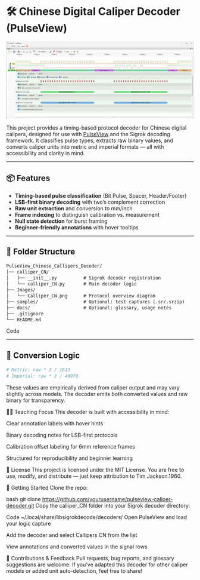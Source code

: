 # 🛠️ Chinese Digital Caliper Decoder (PulseView)

![Calliper Protocol Overview](Images/Calliper_CN.png)

This project provides a timing-based protocol decoder for Chinese digital calipers, designed for use with [PulseView](https://sigrok.org/wiki/PulseView) and the Sigrok decoding framework. It classifies pulse types, extracts raw binary values, and converts caliper units into metric and imperial formats — all with accessibility and clarity in mind.

---

## 📦 Features

- **Timing-based pulse classification** (Bit Pulse, Spacer, Header/Footer)
- **LSB-first binary decoding** with two’s complement correction
- **Raw unit extraction** and conversion to mm/inch
- **Frame indexing** to distinguish calibration vs. measurement
- **Null state detection** for burst framing
- **Beginner-friendly annotations** with hover tooltips

---

## 📁 Folder Structure

```
PulseView_Chinese_Callipers_Decoder/
│── calliper_CN/
│   ├── __init__.py          # Sigrok decoder registration
│   └── calliper_CN.py       # Main decoder logic
├── Images/
│   └── Calliper_CN.png      # Protocol overview diagram
├── samples/                 # Optional: test captures (.sr/.srzip)
├── docs/                    # Optional: glossary, usage notes
├── .gitignore
└── README.md
```


Code

---

## 🧮 Conversion Logic

```python
# Metric: raw * 2 / 1613
# Imperial: raw * 2 / 40970
```
These values are empirically derived from caliper output and may vary slightly across models. The decoder emits both converted values and raw binary for transparency.

🧑‍🏫 Teaching Focus
This decoder is built with accessibility in mind:

Clear annotation labels with hover hints

Binary decoding notes for LSB-first protocols

Calibration offset labeling for 6mm reference frames

Structured for reproducibility and beginner learning

📜 License
This project is licensed under the MIT License. You are free to use, modify, and distribute — just keep attribution to Tim Jackson.1960.

🚀 Getting Started
Clone the repo:

bash
git clone https://github.com/yourusername/pulseview-caliper-decoder.git
Copy the calliper_CN folder into your Sigrok decoder directory:

Code
~/.local/share/libsigrokdecode/decoders/
Open PulseView and load your logic capture

Add the decoder and select Callipers CN from the list

View annotations and converted values in the signal rows

🙌 Contributions & Feedback
Pull requests, bug reports, and glossary suggestions are welcome. If you’ve adapted this decoder for other caliper models or added unit auto-detection, feel free to share!
